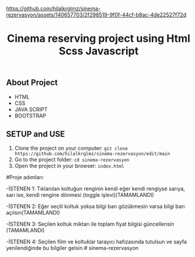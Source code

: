 


https://github.com/hilalkrglmz/sinema-rezervasyon/assets/140657703/2f298519-9f0f-44cf-b8ac-4de22527f72d





<!DOCTYPE html>
<html lang="en">
<head>
    <meta charset="UTF-8">
    <meta name="viewport" content="width=device-width, initial-scale=1.0">
</head>
<body>
    <header>
        <h1> Cinema reserving project using Html Scss Javascript </h1>
    </header>
    <div class="container">
        <h2>About Project</h2>
            <ul>
                <li>HTML</li>
                <li>CSS</li>
                <li>JAVA SCRIPT</li>
                <li>BOOTSTRAP</li>
            </ul>
            <h2>SETUP and USE</h2>
        <ol>
            <li>Clone the project on your computer: <code>git clone https://github.com/hilalkrglmz/sinema-rezervasyon/edit/main</code></li>
            <li>Go to the project folder: <code>cd sinema-rezervasyon</code></li>
            <li>Open the project in your browser: <code>index.html</code></li>
        </ol>
    </div>
</body>
</html>




















#Proje adımları:

-İSTENEN 1: Tıklanılan koltuğun renginin kendi eğer kendi rengiyse sarıya, sarı ise, kendi rengine dönmesi (toggle işlevi)(TAMAMLANDI)

-İSTENEN 2: Eğer seçili koltuk yoksa bilgi barı gözükmesin varsa bilgi barı açılsın(TAMAMLANDI)

-İSTENEN 3: Seçilen koltuk miktarı ile toplam fiyat bilgisi güncellensin (TAMAMLANDI)

-İSTENEN 4: Seçilen film ve koltuklar tarayıcı hafızasında tutulsun ve sayfa yenilendiğinde bu bilgiler gelsin.# sinema-rezervasyon
